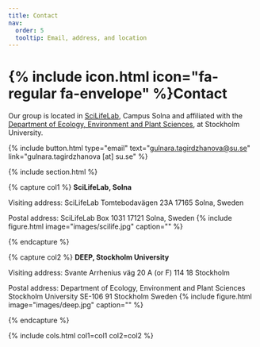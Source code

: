 ```yaml
---
title: Contact
nav:
  order: 5
  tooltip: Email, address, and location
---
```


# {% include icon.html icon="fa-regular fa-envelope" %}Contact

Our group is located in [SciLifeLab](https://www.scilifelab.se/), Campus Solna and affiliated with the [Department of Ecology, Environment and Plant Sciences](https://www.su.se/department-of-ecology-environment-and-plant-sciences/), at Stockholm University.

{%
  include button.html
  type="email"
  text="gulnara.tagirdzhanova@su.se"
  link="gulnara.tagirdzhanova [at] su.se"
%}
<!--{%
  include button.html
  type="address"
  tooltip="Our location on Google Maps for easy navigation"
  link="https://www.google.com/maps"
%}-->

{% include section.html %}

{% capture col1 %}
**SciLifeLab, Solna**

Visiting address:
SciLifeLab
Tomtebodavägen 23A
17165 Solna, Sweden

Postal address:
SciLifeLab
Box 1031
17121 Solna, Sweden
{%
  include figure.html
  image="images/scilife.jpg"
  caption=""
%}

{% endcapture %}

{% capture col2 %}
**DEEP, Stockholm University**

Visiting address:
Svante Arrhenius väg 20 A (or F)
114 18 Stockholm

Postal address:
Department of Ecology, Environment and Plant Sciences
Stockholm University
SE-106 91 Stockholm
Sweden
{%
  include figure.html
  image="images/deep.jpg"
  caption=""
%}

{% endcapture %}

{% include cols.html col1=col1 col2=col2 %}

<!--{% include section.html dark=true %}-->

<!--{% capture col1 %}-->
<!--Lorem ipsum dolor sit amet  -->
<!--{% endcapture %}-->

<!--{% capture col2 %}-->
<!--Lorem ipsum dolor sit amet  -->
<!--{% endcapture %} -->


<!--{% include cols.html col1=col1 col2=col2 %} -->
